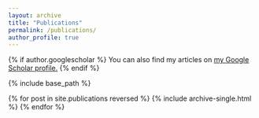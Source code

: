 ```yaml
---
layout: archive
title: "Publications"
permalink: /publications/
author_profile: true
---
```


<!--去_publication修改内容，这个页面是格式设置-->

{% if author.googlescholar %}
  You can also find my articles on <u><a href="{{author.googlescholar}}">my Google Scholar profile</a>.</u>
{% endif %}

{% include base_path %}

{% for post in site.publications reversed %}
  {% include archive-single.html %}
{% endfor %}
